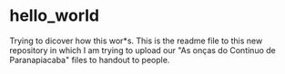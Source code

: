 # hello_world
Trying to dicover how this wor*s.
This is the readme file to this new repository
in which I am trying to upload our "As onças do Continuo de Paranapiacaba" files
to handout to people.
